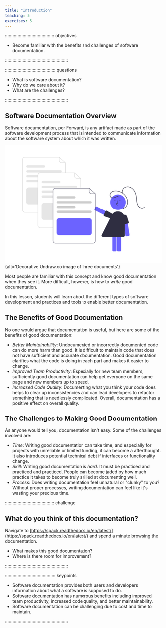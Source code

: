 ```yaml
---
title: "Introduction"
teaching: 5
exercises: 5
---
```


::::::::::::::::::::::::::::::::::::::: objectives

- Become familiar with the benefits and challenges of software documentation.

::::::::::::::::::::::::::::::::::::::::::::::::::

:::::::::::::::::::::::::::::::::::::::: questions

- What is software documentation?
- Why do we care about it?
- What are the challenges?

::::::::::::::::::::::::::::::::::::::::::::::::::

## Software Documentation Overview

Software documentation, per Forward, is any artifact made as part of the
software development process that is intended to communicate information
about the software system about which it was written.

![](fig/undraw-doc.png){alt='Decorative Undraw.co image of three documents'}

Most people are familiar with this concept and know good documentation when
they see it. More difficult, however, is how to _write_ good documentation.

In this lesson, students will learn about the different types of software
development and practices and tools to enable better documentation.

## The Benefits of Good Documentation

No one would argue that documentation is useful, but here are some of the
benefits of good documentation:

- _Better Maintainability_: Undocumented or incorrectly documented code can do more harm than good. It is difficult to maintain code that does not have sufficient and accurate documentation. Good documentation clarifies what the code is doing in each part and makes it easier to change.
- _Improved Team Productivity_: Especially for new team members, sufficiently good documentation can help get everyone on the same page and new members up to speed.
- _Increased Code Quality_: Documenting what you think your code does helps to clear up inconsistencies and can lead developers to refactor something that is needlessly complicated. Overall, documentation has a positive effect on overall quality.

## The Challenges to Making Good Documentation

As anyone would tell you, documentation isn't easy. Some of the challenges
involved are:

- _Time_: Writing good documentation can take time, and especially for projects with unreliable or limited funding, it can become a afterthought. It also introduces potential technical debt if interfaces or functionality change.
- _Skill_: Writing good documentation is _hard_. It must be practiced and practiced and practiced. People can become jaded by how much practice it takes to become truly skilled at documenting well.
- _Process_: Does writing documentation feel unnatural or "clunky" to you? Without proper processes, writing documentation can feel like it's wasting your precious time.

:::::::::::::::::::::::::::::::::::::::  challenge

## What do you think of this documentation?

Navigate to [https://spack.readthedocs.io/en/latest/](https://spack.readthedocs.io/en/latest/)
and spend a minute browsing the documentation.

* What makes this good documentation?
* Where is there room for improvement?

::::::::::::::::::::::::::::::::::::::::::::::::::

:::::::::::::::::::::::::::::::::::::::: keypoints

- Software documentation provides both users and developers information about what a software is supposed to do.
- Software documentation has numerous benefits including improved team productivity, increased code quality, and better maintainability.
- Software documentation can be challenging due to cost and time to maintain.

::::::::::::::::::::::::::::::::::::::::::::::::::

